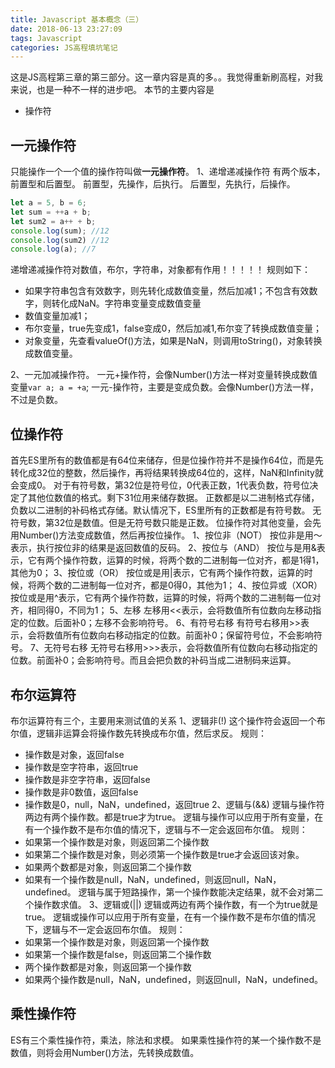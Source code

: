 ```yaml
---
title: Javascript 基本概念（三）
date: 2018-06-13 23:27:09
tags: Javascript
categories: JS高程填坑笔记
---
```

这是JS高程第三章的第三部分。这一章内容是真的多。。我觉得重新刷高程，对我来说，也是一种不一样的进步吧。
本节的主要内容是
  * 操作符

## 一元操作符
只能操作一个一个值的操作符叫做<b>一元操作符</b>。
1、递增递减操作符
  有两个版本，前置型和后置型。
  前置型，先操作，后执行。
  后置型，先执行，后操作。
```javascript
let a = 5, b = 6;
let sum = ++a + b;
let sum2 = a++ + b;
console.log(sum); //12
console.log(sum2) //12
console.log(a); //7
```
  递增递减操作符对数值，布尔，字符串，对象都有作用！！！！！
  规则如下：
  * 如果字符串包含有效数字，则先转化成数值变量，然后加减1；不包含有效数字，则转化成NaN。字符串变量变成数值变量
  * 数值变量加减1；
  * 布尔变量，true先变成1，false变成0，然后加减1,布尔变了转换成数值变量；
  * 对象变量，先查看valueOf()方法，如果是NaN，则调用toString()，对象转换成数值变量。

2、一元加减操作符。
  一元+操作符，会像Number()方法一样对变量转换成数值变量`var a; a = +a`;
  一元-操作符，主要是变成负数。会像Number()方法一样，不过是负数。

## 位操作符
首先ES里所有的数值都是有64位来储存，但是位操作符并不是操作64位，而是先转化成32位的整数，然后操作，再将结果转换成64位的，这样，NaN和Infinity就会变成0。
对于有符号数，第32位是符号位，0代表正数，1代表负数，符号位决定了其他位数值的格式。剩下31位用来储存数据。
正数都是以二进制格式存储，负数以二进制的补码格式存储。默认情况下，ES里所有的正数都是有符号数。
无符号数，第32位是数值。但是无符号数只能是正数。
位操作符对其他变量，会先用Number()方法变成数值，然后再按位操作。
1、按位非（NOT）
  按位非是用～表示，执行按位非的结果是返回数值的反码。
2、按位与（AND）
  按位与是用&表示，它有两个操作符数，运算的时候，将两个数的二进制每一位对齐，都是1得1，其他为0；
3、按位或（OR）
  按位或是用|表示，它有两个操作符数，运算的时候，将两个数的二进制每一位对齐，都是0得0，其他为1；
4、按位异或（XOR）
  按位或是用^表示，它有两个操作符数，运算的时候，将两个数的二进制每一位对齐，相同得0，不同为1；
5、左移
  左移用&lt;&lt;表示，会将数值所有位数向左移动指定的位数。后面补0；左移不会影响符号。
6、有符号右移
  有符号右移用&gt;&gt;表示，会将数值所有位数向右移动指定的位数。前面补0；保留符号位，不会影响符号。
7、无符号右移
  无符号右移用&gt;&gt;&gt;表示，会将数值所有位数向右移动指定的位数。前面补0；会影响符号。而且会把负数的补码当成二进制码来运算。

## 布尔运算符
布尔运算符有三个，主要用来测试值的关系
1、逻辑非(!)
这个操作符会返回一个布尔值，逻辑非运算会将操作数先转换成布尔值，然后求反。
规则：
  * 操作数是对象，返回false
  * 操作数是空字符串，返回true
  * 操作数是非空字符串，返回false
  * 操作数是非0数值，返回false
  * 操作数是0，null，NaN，undefined，返回true
2、逻辑与(&&)
逻辑与操作符两边有两个操作数。都是true才为true。
逻辑与操作可以应用于所有变量，在有一个操作数不是布尔值的情况下，逻辑与不一定会返回布尔值。
规则：
  * 如果第一个操作数是对象，则返回第二个操作数
  * 如果第二个操作数是对象，则必须第一个操作数是true才会返回该对象。
  * 如果两个数都是对象，则返回第二个操作数
  * 如果有一个操作数是null，NaN，undefined，则返回null，NaN，undefined。
逻辑与属于短路操作，第一个操作数能决定结果，就不会对第二个操作数求值。
3、逻辑或(||)
逻辑或两边有两个操作数，有一个为true就是true。
逻辑或操作可以应用于所有变量，在有一个操作数不是布尔值的情况下，逻辑与不一定会返回布尔值。
规则：
  * 如果第一个操作数是对象，则返回第一个操作数
  * 如果第一个操作数是false，则返回第二个操作数
  * 两个操作数都是对象，则返回第一个操作数
  * 如果两个操作数是null，NaN，undefined，则返回null，NaN，undefined。

## 乘性操作符
ES有三个乘性操作符，乘法，除法和求模。
如果乘性操作符的某一个操作数不是数值，则将会用Number()方法，先转换成数值。
